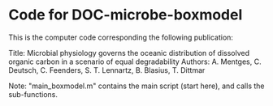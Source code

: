 # Code for DOC-microbe-boxmodel

This is the computer code corresponding the following publication:

Title:﻿ Microbial physiology governs the oceanic distribution of dissolved organic carbon in a scenario of equal degradability
Authors: A. Mentges, C. Deutsch, C. Feenders, S. T. Lennartz, B. Blasius, T. Dittmar

Note: "main_boxmodel.m" contains the main script (start here), and calls the sub-functions.
